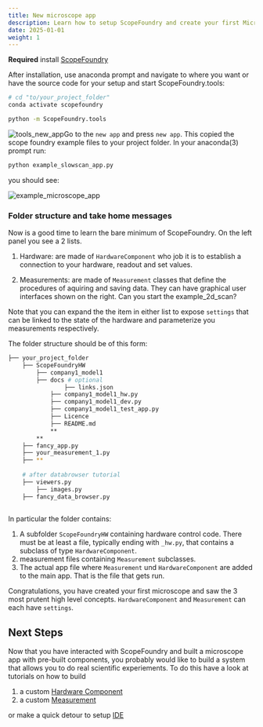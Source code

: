 ```yaml
---
title: New microscope app
description: Learn how to setup ScopeFoundry and create your first Microscope App
date: 2025-01-01
weight: 1
---
```


[IDE]:/docs/100_development/10_setup_eclipse/

[getting_started_docs]:/docs/1_getting-started/

**Required** install [ScopeFoundry](getting_started_docs)


After installation, use anaconda prompt and navigate to where you want or have the source code for your setup and start ScopeFoundry.tools:

```sh
# cd "to/your_project_folder"
conda activate scopefoundry
```

```sh
python -m ScopeFoundry.tools
```

![tools_new_app](tools_new_app.png)Go to the `new app` and press `new app`. This copied the scope foundry example files to your project folder. In your anaconda(3) prompt run:

```sh
python example_slowscan_app.py
```

you should see:

![example_microscope_app](example_microscope_app.png)

### Folder structure and take home messages

Now is a good time to learn the bare minimum of ScopeFoundry. On the left panel you see a 2 lists.  

1. Hardware: are made of `HardwareComponent` who job it is to establish a connection to your hardware, readout and set values. 

2. Measurements: are made of `Measurement` classes that define the procedures of aquiring and saving data. They can have graphical user interfaces shown on the right. Can you start the example_2d_scan?

Note that you can expand the the item in either list to expose `settings` that can be linked to the state of the hardware and parameterize you measurements respectively.

The folder structure should be of this form: 


```sh
├── your_project_folder
    ├── ScopeFoundryHW
     	├── company1_model1 
      	├── docs # optional
	     		├── links.json 	
     		├── company1_model1_hw.py					
     		├── company1_model1_dev.py			
     		├── company1_model1_test_app.py
     		├── Licence
     		├── README.md     		
     		**
     	**
    ├── fancy_app.py
    ├── your_measurement_1.py
    ├── **
    
    # after databrowser tutorial
    ├── viewers.py
    	├── images.py	
    ├── fancy_data_browser.py
    
```

In particular the folder contains:

1. A subfolder `ScopeFoundryHW` containing hardware control code. There must be at least a file, typically ending with `_hw.py`, that contains a subclass of type `HardwareComponent`.
2. measurement files containing `Measurement` subclasses.
3. The actual app file where `Measurement` und `HardwareComponent` are added to the main app. That is the file that gets run.

Congratulations, you have created your first microscope and saw the 3 most prutent high level concepts. `HardwareComponent` and `Measurement` can each have `settings`.


## Next Steps

Now that you have interacted with ScopeFoundry and built a microscope app with pre-built components, you probably would like to build a system that allows you to do real scientific experiements. To do this have a look at tutorials on how to build


1.	a custom [Hardware Component](../2_hardware-1)
2.	a custom [Measurement](../3_measurement)

or make a quick detour to setup [IDE]